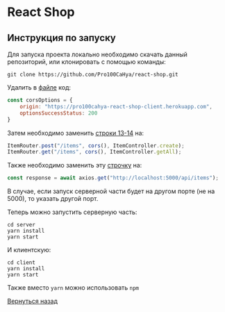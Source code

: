 # React Shop

## Инструкция по запуску

Для запуска проекта локально необходимо скачать данный репозиторий, или клонировать с помощью команды:
```
git clone https://github.com/Pro100CaHya/react-shop.git
```
Удалить в [файле](https://github.com/Pro100CaHya/react-shop/blob/main/server/routes/ItemRouter.js) код:
```javascript
const corsOptions = {
    origin: "https://pro100cahya-react-shop-client.herokuapp.com",
    optionsSuccessStatus: 200
}
```
Затем необходимо заменить [строки 13-14](https://github.com/Pro100CaHya/react-shop/blob/c6a064da5e6059c9259d99fb4d2cd01622dbeec8/server/routes/ItemRouter.js#L13) на:
```javascript
ItemRouter.post("/items", cors(), ItemController.create);
ItemRouter.get("/items", cors(), ItemController.getAll);
```
Также необходимо заменить эту [строчку](https://github.com/Pro100CaHya/react-shop/blob/4bcdbfd455b490e2d255307e60b528c803a377da/client/src/API/ItemService.js#L7) на:
```javascript
const response = await axios.get("http://localhost:5000/api/items");
```
В случае, если запуск серверной части будет на другом порте (не на 5000), то указать другой порт.

Теперь можно запустить серверную часть:
```
cd server
yarn install
yarn start
```
И клиентскую:
```
cd client
yarn install
yarn start
```
Также вместо `yarn` можно использовать `npm`

[Вернуться назад](/README.md)